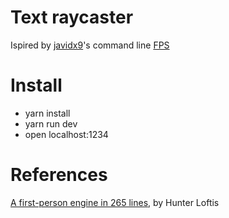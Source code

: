# Text raycaster
Ispired by [javidx9](https://github.com/OneLoneCoder)'s command line [FPS](https://github.com/OneLoneCoder/CommandLineFPS)

# Install
- yarn install
- yarn run dev
- open localhost:1234

# References
[A first-person engine in 265 lines](http://www.playfuljs.com/a-first-person-engine-in-265-lines), by Hunter Loftis
